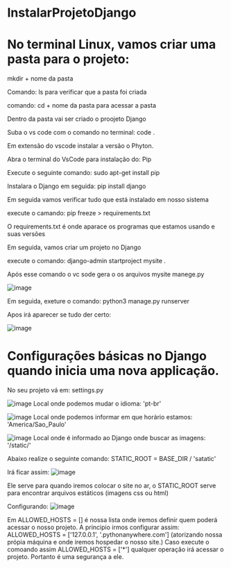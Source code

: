 # InstalarProjetoDjango

# No terminal Linux, vamos criar uma pasta para o projeto:

mkdir + nome da pasta

Comando: ls para verificar que a pasta foi criada

comando: cd + nome da pasta para acessar a pasta

Dentro da pasta vai ser criado o proojeto Django

Suba o vs code com o comando no terminal: code .

Em extensão do vscode  instalar a versão o Phyton.

Abra o terminal do VsCode  para instalação do: Pip

Execute o seguinte comando: sudo apt-get install pip

Instalara o Django em seguida: pip install django

Em seguida vamos verificar tudo que está instalado em nosso sistema

execute o camando: pip freeze > requirements.txt

O requirements.txt é onde aparace os programas que estamos usando e suas versões

Em seguida, vamos criar um projeto no Django

execute o comando: django-admin startproject mysite .  

Após esse comando o vc sode gera o os arquivos
mysite
manege.py

![image](https://github.com/leandroloffeu/InstalarProjetoDjango/assets/112645165/81f97f47-bc28-4d08-bc31-0a1c5590aaa0)

Em seguida, exeture o comando: python3 manage.py runserver

Apos irá aparecer se tudo der certo:

![image](https://github.com/leandroloffeu/InstalarProjetoDjango/assets/112645165/a7c90caf-0484-4812-a277-008b0739509a)


# Configurações básicas no Django quando inicia uma nova applicação.


No seu projeto vá em: settings.py

![image](https://github.com/leandroloffeu/InstalarProjetoDjango/assets/112645165/2aea7285-5bde-4c67-b68c-c5ecdc850785)
Local onde podemos mudar o idioma: 'pt-br'

![image](https://github.com/leandroloffeu/InstalarProjetoDjango/assets/112645165/683315e9-2c86-4f29-a748-68d98a27e83e)
Local onde podemos informar em que horário estamos: 'America/Sao_Paulo'

![image](https://github.com/leandroloffeu/InstalarProjetoDjango/assets/112645165/6f106402-c161-475d-9178-7df8826299b6)
Local onde é informado ao Django onde buscar as imagens: '/static/'

Abaixo realize o seguinte comando: STATIC_ROOT = BASE_DIR / 'satatic'

Irá ficar assim:
![image](https://github.com/leandroloffeu/InstalarProjetoDjango/assets/112645165/bbd826df-e054-4927-991b-5d80c51f0106)

Ele serve para quando iremos colocar o site no ar, o STATIC_ROOT serve para encontrar arquivos estáticos (imagens css ou html)



Configurando:
![image](https://github.com/leandroloffeu/InstalarProjetoDjango/assets/112645165/aec95f66-e3c1-44c4-88fc-4f60a940091b)

Em  ALLOWED_HOSTS = [] é nossa lista onde iremos definir quem poderá acessar o nosso projeto.
A principio irmos configurar assim: ALLOWED_HOSTS = ['127.0.0.1', '.pythonanywhere.com'] (atorizando nossa própia máquina e onde iremos hospedar o nosso site.) 
Caso execute o comoando assim ALLOWED_HOSTS = ['*'] qualquer operação irá acessar o projeto. Portanto é uma segurança a ele.














